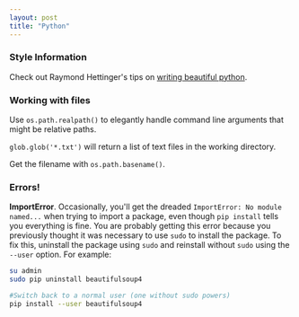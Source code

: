 ```yaml
---
layout: post
title: "Python"
---
```


### Style Information

Check out Raymond Hettinger's tips on [writing beautiful python](https://gist.github.com/JeffPaine/6213790).

### Working with files

Use `os.path.realpath()` to elegantly handle command line arguments that might be relative paths.  

`glob.glob('*.txt')` will return a list of text files in the working directory.

Get the filename with `os.path.basename()`.


### Errors!

**ImportError**. Occasionally, you'll get the dreaded `ImportError: No module named...` when trying to import a package, even
though `pip install` tells you everything is fine. You are probably getting this error because you previously thought it
was necessary to use `sudo` to install the package. To fix this, uninstall the package using `sudo` and reinstall
without `sudo` using the `--user` option. For example:

```bash
su admin
sudo pip uninstall beautifulsoup4

#Switch back to a normal user (one without sudo powers)
pip install --user beautifulsoup4
```
